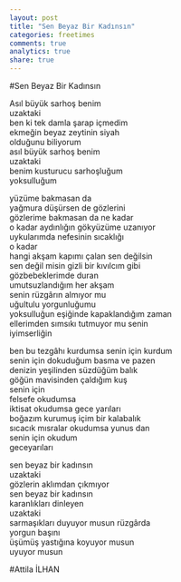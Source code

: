 ```yaml
---
layout: post
title: "Sen Beyaz Bir Kadınsın"
categories: freetimes
comments: true
analytics: true
share: true
---
```


#Sen Beyaz Bir Kadınsın 

Asıl büyük sarhoş benim  
uzaktaki  
ben ki tek damla şarap içmedim  
ekmeğin beyaz zeytinin siyah  
olduğunu biliyorum  
asıl büyük sarhoş benim  
uzaktaki  
benim kusturucu sarhoşluğum  
yoksulluğum  

yüzüme bakmasan da  
yağmura düşürsen de gözlerini  
gözlerime bakmasan da ne kadar  
o kadar aydınlığın gökyüzüme uzanıyor  
uykularımda nefesinin sıcaklığı  
o kadar  
hangi akşam kapımı çalan sen değilsin  
sen değil misin gizli bir kıvılcım gibi  
gözbebeklerimde duran  
umutsuzlandığım her akşam  
senin rüzgârın almıyor mu  
uğultulu yorgunluğumu  
yoksulluğun eşiğinde kapaklandığım zaman  
ellerimden sımsıkı tutmuyor mu senin  
iyimserliğin

ben bu tezgâhı kurdumsa senin için kurdum  
senin için dokuduğum basma ve pazen  
denizin yeşilinden süzdüğüm balık  
göğün mavisinden çaldığım kuş  
senin için  
felsefe okudumsa  
iktisat okudumsa gece yarıları  
boğazım kurumuş içim bir kalabalık  
sıcacık mısralar okudumsa yunus dan  
senin için okudum  
geceyarıları  

sen beyaz bir kadınsın  
uzaktaki  
gözlerin aklımdan çıkmıyor  
sen beyaz bir kadınsın  
karanlıkları dinleyen  
uzaktaki  
sarmaşıkları duyuyor musun rüzgârda  
yorgun başını  
üşümüş yastığına koyuyor musun  
uyuyor musun  

#Attila İLHAN
